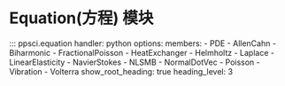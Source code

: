 # Equation(方程) 模块

::: ppsci.equation
    handler: python
    options:
      members:
        - PDE
        - AllenCahn
        - Biharmonic
        - FractionalPoisson
        - HeatExchanger
        - Helmholtz
        - Laplace
        - LinearElasticity
        - NavierStokes
        - NLSMB
        - NormalDotVec
        - Poisson
        - Vibration
        - Volterra
      show_root_heading: true
      heading_level: 3
